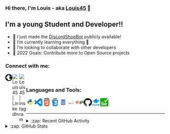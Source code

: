 ### Hi there, I'm Louis - aka [Louis45][website] 👋 

## I'm a young Student and Developer!!

- 🔭 I just made the [DiscordShopBot](https://github.com/Luois45/DiscordShopBot) publicly available!
- 🌱 I’m currently learning everything 🤣
- 👯 I’m looking to collaborate with other developers
- 🥅 2022 Goals: Contribute more to Open Source projects

### Connect with me:

[<img align="left" alt="linktree.louis45.de" width="22px" src="https://raw.githubusercontent.com/iconic/open-iconic/master/svg/globe.svg" />][website]
[<img align="left" alt="Louis45 | LinkedIn" width="22px" src="https://cdn.jsdelivr.net/npm/simple-icons@v3/icons/linkedin.svg" />][linkedin]
[<img align="left" alt="Louis45 | Instagram" width="22px" src="https://cdn.jsdelivr.net/npm/simple-icons@v3/icons/instagram.svg" />][instagram]

<br />

### Languages and Tools:

[<img align="left" alt="Python" width="26px" src="https://raw.githubusercontent.com/github/explore/80688e429a7d4ef2fca1e82350fe8e3517d3494d/topics/python/python.png" />](https://github.com/topics/python)
[<img align="left" alt="Visual Studio Code" width="26px" src="https://raw.githubusercontent.com/github/explore/bbd48b997e8d0bef63f676eca4da5e1f76487b56/topics/visual-studio-code/visual-studio-code.png" />](https://github.com/topics/visual-studio-code)
[<img align="left" alt="HTML" width="26px" src="https://raw.githubusercontent.com/github/explore/80688e429a7d4ef2fca1e82350fe8e3517d3494d/topics/html/html.png" />](https://github.com/topics/html)
[<img align="left" alt="CSS" width="26px" src="https://raw.githubusercontent.com/github/explore/80688e429a7d4ef2fca1e82350fe8e3517d3494d/topics/css/css.png" />](https://github.com/topics/css)
[<img align="left" alt="SQL" width="26px" src="https://raw.githubusercontent.com/github/explore/80688e429a7d4ef2fca1e82350fe8e3517d3494d/topics/sql/sql.png" />](https://github.com/topics/sql)
[<img align="left" alt="MySQL" width="26px" src="https://raw.githubusercontent.com/github/explore/80688e429a7d4ef2fca1e82350fe8e3517d3494d/topics/mysql/mysql.png" />](https://github.com/topics/mysql)
[<img align="left" alt="Git" width="26px" src="https://raw.githubusercontent.com/github/explore/80688e429a7d4ef2fca1e82350fe8e3517d3494d/topics/git/git.png" />](https://github.com/topics/git)
[<img align="left" alt="GitHub" width="26px" src="https://raw.githubusercontent.com/github/explore/78df643247d429f6cc873026c0622819ad797942/topics/github/github.png" />](https://github.com/topics/github)
[<img align="left" alt="GitHub" width="26px" src="https://raw.githubusercontent.com/github/explore/80688e429a7d4ef2fca1e82350fe8e3517d3494d/topics/docker/docker.png" />](https://github.com/topics/docker)
[<img align="left" alt="Selenium" width="26px" src="https://raw.githubusercontent.com/github/explore/6c7084bb772f6fabaae377f5ae4a607594234ee6/topics/selenium/selenium.png" />](https://github.com/topics/selenium)

<br />
<br />

---

<details>
  <summary>:zap: Recent GitHub Activity</summary>
  
<!--START_SECTION:activity-->
1. ❗️ Closed issue [#13](https://github.com/Luois45/DiscordShopBot/issues/13) in [Luois45/DiscordShopBot](https://github.com/Luois45/DiscordShopBot)
2. ❗️ Opened issue [#13](https://github.com/Luois45/DiscordShopBot/issues/13) in [Luois45/DiscordShopBot](https://github.com/Luois45/DiscordShopBot)
3. 🎉 Merged PR [#12](https://github.com/Luois45/DiscordShopBot/pull/12) in [Luois45/DiscordShopBot](https://github.com/Luois45/DiscordShopBot)
4. 🎉 Merged PR [#11](https://github.com/Luois45/DiscordShopBot/pull/11) in [Luois45/DiscordShopBot](https://github.com/Luois45/DiscordShopBot)
5. 🎉 Merged PR [#10](https://github.com/Luois45/DiscordShopBot/pull/10) in [Luois45/DiscordShopBot](https://github.com/Luois45/DiscordShopBot)
6. ❌ Reopened PR [#10](https://github.com/Luois45/DiscordShopBot/pull/10) in [Luois45/DiscordShopBot](https://github.com/Luois45/DiscordShopBot)
7. ❌ Closed PR [#10](https://github.com/Luois45/DiscordShopBot/pull/10) in [Luois45/DiscordShopBot](https://github.com/Luois45/DiscordShopBot)
8. 🗣 Commented on [#10](https://github.com/Luois45/DiscordShopBot/issues/10) in [Luois45/DiscordShopBot](https://github.com/Luois45/DiscordShopBot)
9. ❗️ Closed issue [#9](https://github.com/Luois45/DiscordShopBot/issues/9) in [Luois45/DiscordShopBot](https://github.com/Luois45/DiscordShopBot)
10. ❗️ Opened issue [#9](https://github.com/Luois45/DiscordShopBot/issues/9) in [Luois45/DiscordShopBot](https://github.com/Luois45/DiscordShopBot)
<!--END_SECTION:activity-->

</details>

<details>
  <summary>:zap: GitHub Stats</summary>

  <img align="left" alt="Luois45's GitHub Stats" src="https://github-readme-stats.vercel.app/api?username=Luois45&count_private=true" />

</details>

[website]: https://linktree.louis45.de/
[instagram]: https://rebrand.ly/instagram-45
[linkedin]: https://rebrand.ly/linkedin-45
